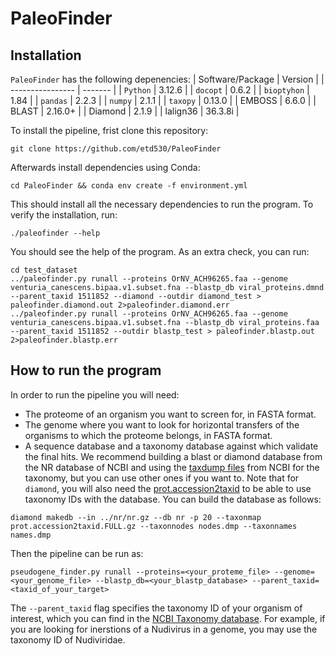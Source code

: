 # PaleoFinder

## Installation
`PaleoFinder` has the following depenencies:
| Software/Package | Version |
| ---------------- | ------- |
| `Python`         | 3.12.6  |
| `docopt`         | 0.6.2   |
| `bioptyhon`      | 1.84    |
| `pandas`         | 2.2.3   |
| `numpy`          | 2.1.1   |
| `taxopy`         | 0.13.0  |
| EMBOSS           | 6.6.0   |
| BLAST            | 2.16.0+ |
| Diamond          | 2.1.9   |
| lalign36         | 36.3.8i |

To install the pipeline, frist clone this repository:
```
git clone https://github.com/etd530/PaleoFinder
```
Afterwards install dependencies using Conda:
```
cd PaleoFinder && conda env create -f environment.yml
```
This should install all the necessary dependencies to run the program. To verify the installation, run:
```
./paleofinder --help
```
You should see the help of the program. As an extra check, you can run:
```
cd test_dataset
../paleofinder.py runall --proteins OrNV_ACH96265.faa --genome venturia_canescens.bipaa.v1.subset.fna --blastp_db viral_proteins.dmnd --parent_taxid 1511852 --diamond --outdir diamond_test > paleofinder.diamond.out 2>paleofinder.diamond.err
../paleofinder.py runall --proteins OrNV_ACH96265.faa --genome venturia_canescens.bipaa.v1.subset.fna --blastp_db viral_proteins.faa --parent_taxid 1511852 --outdir blastp_test > paleofinder.blastp.out 2>paleofinder.blastp.err
```

## How to run the program
In order to run the pipeline you will need:
- The proteome of an organism you want to screen for, in FASTA format.
- The genome where you want to look for horizontal transfers of the organisms to which the proteome belongs, in FASTA format.
- A sequence database and a taxonomy database against which validate the final hits. We recommend building a blast or diamond database from the NR database of NCBI and using the [taxdump files](https://ftp.ncbi.nlm.nih.gov/pub/taxonomy/taxdmp.zip) from NCBI for the taxonomy, but you can use other ones if you want to. Note that for `diamond`, you will also need the [prot.accession2taxid](https://ftp.ncbi.nlm.nih.gov/pub/taxonomy/accession2taxid/prot.accession2taxid.FULL.gz) to be able to use taxonomy IDs with the database. You can build the database as follows:
```
diamond makedb --in ../nr/nr.gz --db nr -p 20 --taxonmap prot.accession2taxid.FULL.gz --taxonnodes nodes.dmp --taxonnames names.dmp
```
Then the pipeline can be run as:
```
pseudogene_finder.py runall --proteins=<your_proteme_file> --genome=<your_genome_file> --blastp_db=<your_blastp_database> --parent_taxid=<taxid_of_your_target>
```
The `--parent_taxid` flag specifies the taxonomy ID of your organism of interest, which you can find in the [NCBI Taxonomy database](https://www.ncbi.nlm.nih.gov/taxonomy). For example, if you are looking for inerstions of a Nudivirus in a genome, you may use the taxonomy ID of Nudiviridae.
